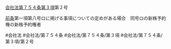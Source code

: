 [会社法第７５４条第３項](会社法＿＿＿＿第７５４条第３項)第２号

[前条](会社法＿＿＿＿第７５３条第１項)第一項第八号ロに掲げる事項についての定めがある場合　同号ロの新株予約権の新株予約権者


#会社法
#会社法/第７５４条
#会社法/第７５４条/第３項
#会社法/第７５４条/第３項/第２号
